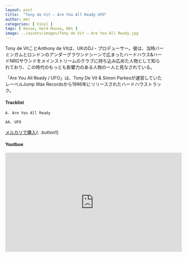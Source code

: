 ```yaml
---
layout: post
title:  "Tony de Vit – Are You All Ready UFO"
author: mmr
categories: [ Vinyl ]
tags: [ House, Hard House, 80s ]
image: ../assets/images/Tony de Vit – Are You All Ready.jpg
---
```


Tony de VitことAnthony de Vitは、UKのDJ・プロデューサー。彼は、当時バーミンガムとロンドンのアンダーグラウンドシーンで広まったハードハウス&ハードNRGサウンドをメインストリームのクラブに持ち込み広めた人物として知られており、この時代のもっとも影響力のある人物の一人と見なされている。

「Are You All Ready / UFO」は、Tony De Vit & Simon Parkesが運営していたレーベルJump Wax Recordsから1996年にリリースされたハードハウストラック。


#### Tracklist
```md
A. Are You All Ready

AA. UFO
```

[メルカリで購入](https://jp.mercari.com/item/m40136771393?afid=6142608987){: .button1}

#### Youtbue
<iframe width="560" height="315" src="https://www.youtube.com/embed/qA6xvlGCFmc?si=hh_DE5cvP966G6s_" title="YouTube video player" frameborder="0" allow="accelerometer; autoplay; clipboard-write; encrypted-media; gyroscope; picture-in-picture; web-share" referrerpolicy="strict-origin-when-cross-origin" allowfullscreen></iframe>